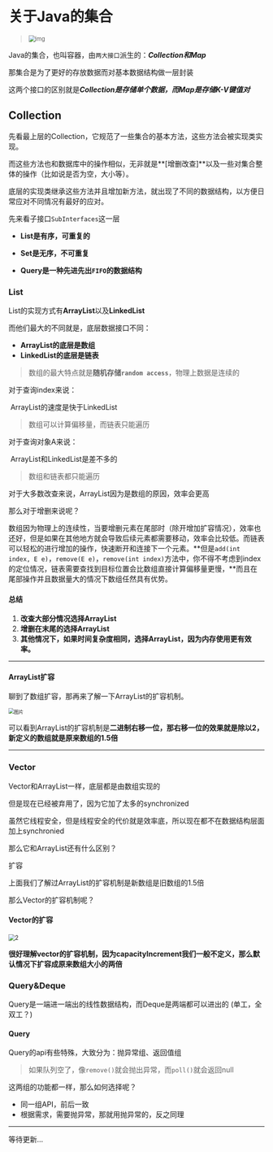 # 关于Java的集合





>  <img src="关于集合.assets/1.png" alt="img" style="zoom:80%;" />

Java的集合，也叫容器，由`两大接口`派生的：***Collection和Map***

那集合是为了更好的存放数据而对基本数据结构做一层封装

这两个接口的区别就是***Collection是存储单个数据，而Map是存储K-V键值对***



## Collection

先看最上层的Collection，它规范了一些集合的基本方法，这些方法会被实现类实现。

而这些方法也和数据库中的操作相似，无非就是**[增删改查]**以及一些对集合整体的操作（比如说是否为空，大小等）。

底层的实现类继承这些方法并且增加新方法，就出现了不同的数据结构，以方便日常应对不同情况有最好的应对。



先来看子接口`SubInterfaces`这一层

- **List是有序，可重复的**

- **Set是无序，不可重复**
- **Query是一种先进先出`FIFO`的数据结构**





### List

List的实现方式有**ArrayList**以及**LinkedList**

而他们最大的不同就是，底层数据接口不同：

- **ArrayList的底层是数组**
- **LinkedList的底层是链表**

> 数组的最大特点就是**随机存储`random access`**，物理上数据是连续的

对于查询index来说：

​	ArrayList的速度是快于LinkedList

> 数组可以计算偏移量，而链表只能遍历

对于查询对象A来说：

​	ArrayList和LinkedList是差不多的

> 数组和链表都只能遍历

对于大多数改查来说，ArrayList因为是数组的原因，效率会更高

那么对于增删来说呢？

数组因为物理上的连续性，当要增删元素在尾部时（除开增加扩容情况），效率也还好，但是如果在其他地方就会导致后续元素都需要移动，效率会比较低。而链表可以轻松的进行增加的操作，快速断开和连接下一个元素。**但是`add(int index, E e)`，`remove(E e)`，`remove(int index)`方法中，你不得不考虑到index的定位情况，链表需要查找到目标位置会比数组直接计算偏移量更慢，**而且在尾部操作并且数据量大的情况下数组任然具有优势。

#### 总结

1. **改查大部分情况选择ArrayList**
2. **增删在末尾的选择ArrayList**
3. **其他情况下，如果时间复杂度相同，选择ArrayList，因为内存使用更有效率。**

---

#### ArrayList扩容

聊到了数组扩容，那再来了解一下ArrayList的扩容机制。

<img src="https://mmbiz.qpic.cn/mmbiz_png/og5r7PHGHogIVfibksSZVTgKDVVTRrDeibOD55Ocj9Wk3veWwicmng1iazz5iaX7Tp4iaL5N5icIUQLCC7uO5L8jk13dA/640?wx_fmt=png&tp=webp&wxfrom=5&wx_lazy=1&wx_co=1" alt="图片" style="zoom: 67%;" />



可以看到ArrayList的扩容机制是**二进制右移一位，那右移一位的效果就是除以2，新定义的数组就是原来数组的1.5倍**

----



### Vector

Vector和ArrayList一样，底层都是由数组实现的

但是现在已经被弃用了，因为它加了太多的synchronized

虽然它线程安全，但是线程安全的代价就是效率底，所以现在都不在数据结构层面加上synchronied

那么它和ArrayList还有什么区别？

扩容

上面我们了解过ArrayList的扩容机制是新数组是旧数组的1.5倍

那么Vector的扩容机制呢？

#### Vector的扩容

<img src="关于集合.assets/2.png" alt="2" style="zoom:80%;" />

**很好理解vector的扩容机制，因为capacityIncrement我们一般不定义，那么默认情况下扩容成原来数组大小的两倍**



### Query&Deque

Query是一端进一端出的线性数据结构，而Deque是两端都可以进出的 (单工，全双工？)



#### Query

Query的api有些特殊，大致分为：抛异常组、返回值组

> 如果队列空了，像`remove()`就会抛出异常，而`poll()`就会返回null

这两组的功能都一样，那么如何选择呢？

* 同一组API，前后一致
* 根据需求，需要抛异常，那就用抛异常的，反之同理



---

等待更新...

